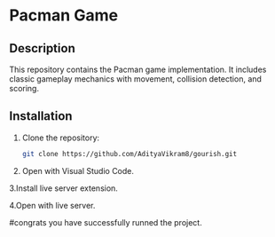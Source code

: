 # Pacman Game

## Description
This repository contains the Pacman game implementation. It includes classic gameplay mechanics with movement, collision detection, and scoring.

## Installation
1. Clone the repository:
   ```sh
   git clone https://github.com/AdityaVikram8/gourish.git

2. Open with Visual Studio Code.

3.Install live server extension.

4.Open with live server.

#congrats you have successfully runned the project.
